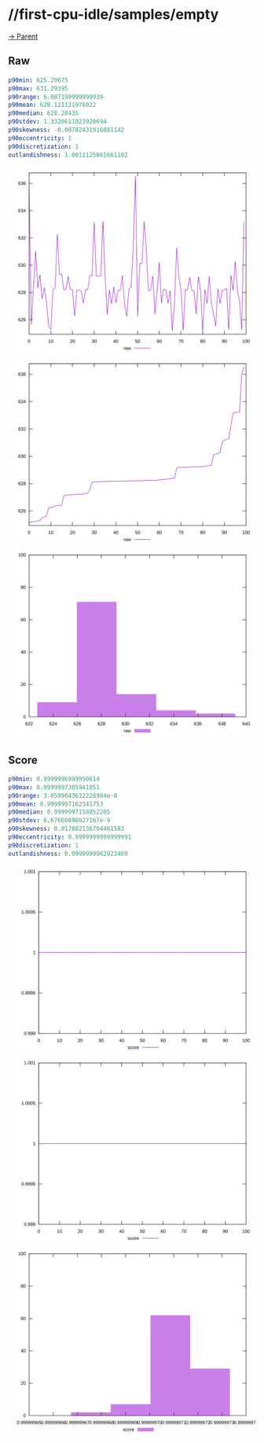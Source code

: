 
# //first-cpu-idle/samples/empty

[→ Parent](../..)


## Raw


```yaml
p90min: 625.20675
p90max: 631.29395
p90range: 6.087199999999939
p90mean: 628.121121978022
p90median: 628.20435
p90stdev: 1.3320611023920694
p90skewness: -0.08782431916081142
p90eccentricity: 1
p90discretization: 1
outlandishness: 1.0011125661661102

```

![PLOT: raw-values](./raw/values.svg)![PLOT: raw-sorted](./raw/sorted.svg)![PLOT: raw-histogram](./raw/histogram.svg)
## Score


```yaml
p90min: 0.9999996999950614
p90max: 0.9999997305941051
p90range: 3.0599043632228984e-8
p90mean: 0.9999997162341753
p90median: 0.9999997158852205
p90stdev: 6.67660898027167e-9
p90skewness: 0.017882136704461583
p90eccentricity: 0.9999999999999991
p90discretization: 1
outlandishness: 0.9999999962923469

```

![PLOT: score-values](./score/values.svg)![PLOT: score-sorted](./score/sorted.svg)![PLOT: score-histogram](./score/histogram.svg)